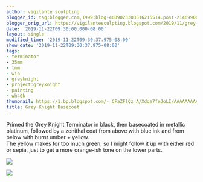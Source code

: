 ```yaml
---
author: vigilante sculpting
blogger_id: tag:blogger.com,1999:blog-4609023303516215514.post-214699008181901772
blogger_orig_url: https://vigilantesculpting.blogspot.com/2019/11/grey-knight-basecoat.html
date: '2019-11-22T09:30:00.000-08:00'
layout: single
modified_time: '2019-11-22T09:30:37.975-08:00'
show_date: '2019-11-22T09:30:37.975-08:00'
tags:
- terminator
- 35mm
- tmm
- wip
- greyknight
- project:greyknight
- painting
- wh40k
thumbnail: https://1.bp.blogspot.com/-_CFaZFlQz_A/Xdga7foJoLI/AAAAAAAAArc/Mqm-cm9DnPEhMzQgli4Uz4FKfW7z4_hogCLcBGAsYHQ/s320-c/IMG_20191122_075432013.jpg
title: Grey Knight Basecoat
---
```

Primed the Grey Knight Terminator in black, then basecoated in metallic
platinum, followed by a zenithal coat from above with blue ink and from
below with burnt umber + yellow.  
The yellow makes for too much green, so I might follow it up with either
red or sepia, just to get a more orange-ish tone on the lower parts.  
  

![](https://1.bp.blogspot.com/-_CFaZFlQz_A/Xdga7foJoLI/AAAAAAAAArc/Mqm-cm9DnPEhMzQgli4Uz4FKfW7z4_hogCLcBGAsYHQ/s1600/IMG_20191122_075432013.jpg)

  

![](https://1.bp.blogspot.com/-m5EEVeojTWo/Xdga7f2RwAI/AAAAAAAAArY/fleZxDP3fzM4zsGHu1puLs2-RIwaG9LlwCLcBGAsYHQ/s1600/IMG_20191122_075442152.jpg)

  
